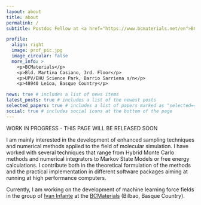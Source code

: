 ```yaml
---
layout: about
title: about
permalink: /
subtitle: Postdoc Fellow at <a href="https://www.bcmaterials.net/en">BCMaterials</a>

profile:
  align: right
  image: prof_pic.jpg
  image_circular: false
  more_info: >
    <p>BCMaterials</p>
    <p>Bld. Martina Casiano, 3rd. Floor</p>
    <p>UPV/EHU Science Park, Barrio Sarriena s/n</p>
    <p>48940 Leioa, Basque Country</p>

news: true # includes a list of news items
latest_posts: true # includes a list of the newest posts
selected_papers: true # includes a list of papers marked as "selected={true}"
social: true # includes social icons at the bottom of the page
---
```


WORK IN PROGRESS - THIS PAGE WILL BE RELEASED SOON

I am mainly interested in the development of enhanced sampling techniques and numerical methods applied to the field of molecular simulation. I have worked with several techniques that range from Hybrid Monte Carlo methods and numerical integrators to Markov State Models or free energy calculations. I contribute both in the theoretical formulation of the methods and the practical implementation in different software packages aiming at running at high performance computers.

Currently, I am working on the development of machine learning force fields in the group of <a href="https://www.ikerbasque.net/es/ivan-infante">Ivan Infante</a> at the <a href="https://www.bcmaterials.net/en">BCMaterials</a> (Bilbao, Basque Country).
